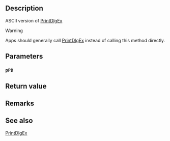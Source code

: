 ## Description

ASCII version of [PrintDlgEx](https://docs.microsoft.com/previous-versions/windows/desktop/legacy/ms646942(v=vs.85))

> [!WARNING]
> Apps should generally call [PrintDlgEx](https://docs.microsoft.com/previous-versions/windows/desktop/legacy/ms646942(v=vs.85)) instead of calling this method directly.

## Parameters

### `pPD`

## Return value

## Remarks

## See also

[PrintDlgEx](https://docs.microsoft.com/previous-versions/windows/desktop/legacy/ms646942(v=vs.85))